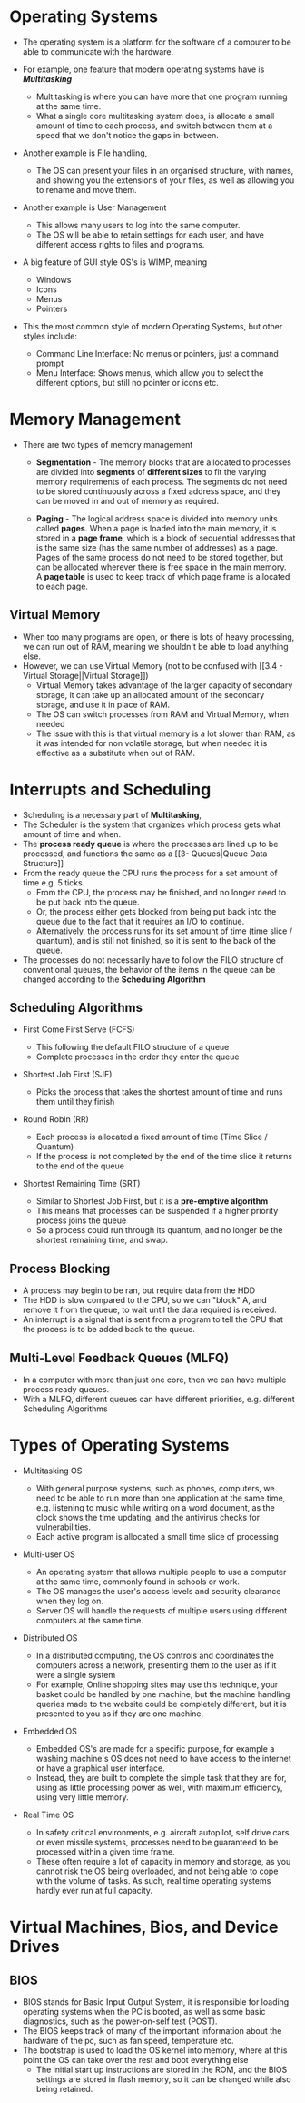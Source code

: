 # Operating Systems

- The operating system is a platform for the software of a computer to be able to communicate with the hardware.
- For example, one feature that modern operating systems have is ***Multitasking***
	- Multitasking is where you can have more that one program running at the same time. 
	- What a single core multitasking system does, is allocate a small amount of time to each process, and switch between them at a speed that we don't notice the gaps in-between.

- Another example is File handling, 
	- The OS can present your files in an organised structure, with names, and showing you the extensions of your files, as well as allowing you to rename and move them.

- Another example is User Management
	- This allows many users to log into the same computer.
	- The OS will be able to retain settings for each user, and have different access rights to files and programs.

- A big feature of GUI style OS's is WIMP, meaning
	- Windows
	- Icons
	- Menus
	- Pointers
- This the most common style of modern Operating Systems, but other styles include:
	- Command Line Interface: No menus or pointers, just a command prompt
	- Menu Interface: Shows menus, which allow you to select the different options, but still no pointer or icons etc.


# Memory Management

- There are two types of memory management
	- **Segmentation** - The memory blocks that are allocated to processes are divided into **segments** of **different sizes** to fit the varying memory requirements of each process. The segments do not need to be stored continuously across a fixed address space, and they can be moved in and out of memory as required.

	- **Paging** - The logical address space is divided into memory units called **pages**. When a page is loaded into the main memory, it is stored in a **page frame**, which is a block of sequential addresses that is the same size (has the same number of addresses) as a page. Pages of the same process do not need to be stored together, but can be allocated wherever there is free space in the main memory. A **page table** is used to keep track of which page frame is allocated to each page.



## Virtual Memory

- When too many programs are open, or there is lots of heavy processing, we can run out of RAM, meaning we shouldn't be able to load anything else. 
- However, we can use Virtual Memory (not to be confused with [[3.4 - Virtual Storage||Virtual Storage]])
	- Virtual Memory takes advantage of the larger capacity of secondary storage, it can take up an allocated amount of the secondary storage, and use it in place of RAM.
	- The OS can switch processes from RAM and Virtual Memory, when needed
	- The issue with this is that virtual memory is a lot slower than RAM, as it was intended for non volatile storage, but when needed it is effective as a substitute when out of RAM.

# Interrupts and Scheduling

- Scheduling is a necessary part of **Multitasking**,
- The Scheduler is the system that organizes which process gets what amount of time and when.
- The **process ready queue** is where the processes are lined up to be processed, and functions the same as a [[3- Queues|Queue Data Structure]] 
- From the ready queue the CPU runs the process for a set amount of time e.g. 5 ticks.
	- From the CPU, the process may be finished, and no longer need to be put back into the queue.
	- Or, the process either gets blocked from being put back into the queue due to the fact that it requires an I/O to continue.
	- Alternatively, the process runs for its set amount of time (time slice / quantum), and is still not finished, so it is sent to the back of the queue.
- The processes do not necessarily have to follow the FILO structure of conventional queues, the behavior of the items in the queue can be changed according to the **Scheduling Algorithm** 

## Scheduling Algorithms

- First Come First Serve (FCFS)
	- This following the default FILO structure of a queue
	- Complete processes in the order they enter the queue

- Shortest Job First (SJF)
	- Picks the process that takes the shortest amount of time and runs them until they finish

- Round Robin (RR)
	- Each process is allocated a fixed amount of time (Time Slice / Quantum)
	- If the process is not completed by the end of the time slice it returns to the end of the queue

- Shortest Remaining Time (SRT)
	- Similar to Shortest Job First, but it is a **pre-emptive algorithm**
	- This means that processes can be suspended if a higher priority process joins the queue
	- So a process could run through its quantum, and no longer be the shortest remaining time, and swap.

## Process Blocking

 - A process may begin to be ran, but require data from the HDD
 - The HDD is slow compared to the CPU, so we can "block" A, and remove it from the queue, to wait until the data required is received.
 - An interrupt is a signal that is sent from a program to tell the CPU that the process is to be added back to the queue.

## Multi-Level Feedback Queues (MLFQ)

- In a computer with more than just one core, then we can have multiple process ready queues.
- With a MLFQ, different queues can have different priorities, e.g. different Scheduling Algorithms


# Types of Operating Systems


- Multitasking OS
	- With general purpose systems, such as phones, computers, we need to be able to run more than one application at the same time, e.g. listening to music while writing on a word document, as the clock shows the time updating, and the antivirus checks for vulnerabilities.
	- Each active program is allocated a small time slice of processing 

- Multi-user OS
	- An operating system that allows multiple people to use a computer at the same time, commonly found in schools or work.
	- The OS manages the user's access levels and security clearance when they log on.
	- Server OS will handle the requests of multiple users using different computers at the same time.

- Distributed OS
	- In a distributed computing, the OS controls and coordinates the computers across a network, presenting them to the user as if it were a single system
	- For example, Online shopping sites may use this technique, your basket could be handled by one machine, but the machine handling queries made to the website could be completely different, but it is presented to you as if they are one machine.

- Embedded OS
	- Embedded OS's are made for a specific purpose, for example a washing machine's OS does not need to have access to the internet or have a graphical user interface. 
	- Instead, they are built to complete the simple task that they are for, using as little processing power as well, with maximum efficiency, using very little memory.

- Real Time OS
	-  In safety critical environments, e.g. aircraft autopilot, self drive cars or even missile systems, processes need to be guaranteed to be processed within a given time frame.
	- These often require a lot of capacity in memory and storage, as you cannot risk the OS being overloaded, and not being able to cope with the volume of tasks. As such, real time operating systems hardly ever run at full capacity.


# Virtual Machines, Bios, and Device Drives

## BIOS 

- BIOS stands for Basic Input Output System, it is responsible for loading operating systems when the PC is booted, as well as some basic diagnostics, such as the power-on-self test (POST).
- The BIOS keeps track of many of the important information about the hardware of the pc, such as fan speed, temperature etc.
- The bootstrap is used to load the OS kernel into memory, where at this point the OS can take over the rest and boot everything else
	- The initial start up instructions are stored in the ROM, and the BIOS settings are stored in flash memory, so it can be changed while also being retained.
